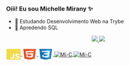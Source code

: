### Oiii! Eu sou Michelle Mirany ✨



- 💚 Estudando Desenvolvimento Web na Trybe
- 🐞 Apredendo SQL

<div align="center">
  <a href="https://github.com/Micheany">
  <img height="180em" src="https://github-readme-stats.vercel.app/api?username=Micheany&show_icons=true&theme=panda&include_all_commits=true&count_private=true"/>
  <img height="180em" src="https://github-readme-stats.vercel.app/api/top-langs/?username=Micheany&layout=compact&langs_count=7&theme=panda"/>
</div>

  <div style="display: inline_block"><br>
  <img align="center" alt="Mi-Js" height="30" width="40" src="https://raw.githubusercontent.com/devicons/devicon/master/icons/javascript/javascript-plain.svg">
  <img align="center" alt="Mi-HTML" height="30" width="40" src="https://raw.githubusercontent.com/devicons/devicon/master/icons/html5/html5-original.svg">
  <img align="center" alt="Mi-CSS" height="30" width="40" src="https://raw.githubusercontent.com/devicons/devicon/master/icons/css3/css3-original.svg">
  <img align="center" alt="Mi-C" height="30" width="40" src="https://cdn.jsdelivr.net/gh/devicons/devicon/icons/c/c-original.svg">
    <img align="center" alt="Mi-C" height="30" width="40" src="https://img.icons8.com/officel/2x/react.png">
</div>
